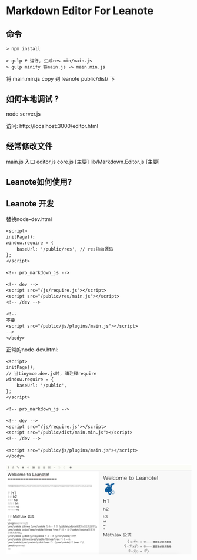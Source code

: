 # Markdown Editor For Leanote

## 命令

```
> npm install

> gulp # 运行, 生成res-min/main.js
> gulp minify 将main.js -> main.min.js
```

将 main.min.js copy 到 leanote public/dist/ 下

## 如何本地调试 ?

node server.js

访问: http://localhost:3000/editor.html

## 经常修改文件

main.js 入口
editor.js 
core.js [主要]
lib/Markdown.Editor.js [主要]

## Leanote如何使用?

<script src="/js/require.js"></script>
<script src="/public/dist/main.js"></script>

## Leanote 开发

替换node-dev.html

```
<script>
initPage();
window.require = {
    baseUrl: '/public/res', // res指向源码
};
</script>

<!-- pro_markdown_js -->

<!-- dev -->
<script src="/js/require.js"></script>
<script src="/public/res/main.js"></script>
<!-- /dev -->

<!--
不要
<script src="/public/js/plugins/main.js"></script>
-->
</body>

```

正常的node-dev.html:

```
<script>
initPage();
// 当tinymce.dev.js时, 请注释require
window.require = {
    baseUrl: '/public',
};
</script>

<!-- pro_markdown_js -->

<!-- dev -->
<script src="/js/require.js"></script>
<script src="/public/dist/main.min.js"></script>
<!-- /dev -->

<script src="/public/js/plugins/main.js"></script>
</body>
```

![](screenshot.png)
